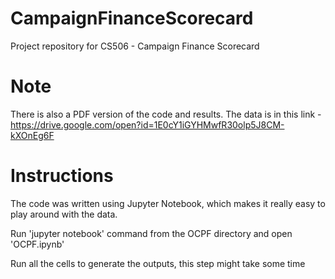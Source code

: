 # CampaignFinanceScorecard
Project repository for CS506 - Campaign Finance Scorecard

# Note

There is also a PDF version of the code and results. The data is in this link - https://drive.google.com/open?id=1E0cY1iGYHMwfR30olp5J8CM-kXOnEg6F

# Instructions
The code was written using Jupyter Notebook, which makes it really easy to play around with the data.

Run 'jupyter notebook' command from the OCPF directory and open 'OCPF.ipynb'

Run all the cells to generate the outputs, this step might take some time
